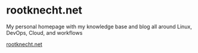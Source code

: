 # rootknecht.net

My personal homepage with my knowledge base and blog all around Linux, DevOps, Cloud, and workflows

[rootknecht.net](https://rootknecht.net)
